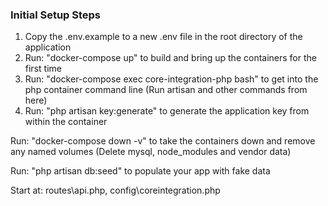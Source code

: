 ### Initial Setup Steps ###

1. Copy the .env.example to a new .env file in the root directory of the application
2. Run: "docker-compose up" to build and bring up the containers for the first time
3. Run: "docker-compose exec core-integration-php bash" to get into the php container command line (Run artisan and other commands from here)
4. Run: "php artisan key:generate" to generate the application key from within the container


Run: "docker-compose down -v" to take the containers down and remove any named volumes (Delete mysql, node_modules and vendor data)

Run: "php artisan db:seed" to populate your app with fake data

Start at: routes\api.php, config\coreintegration.php